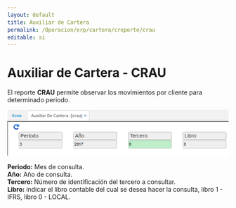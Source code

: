 ```yaml
---
layout: default
title: Auxiliar de Cartera
permalink: /Operacion/erp/cartera/creporte/crau
editable: si
---
```


# Auxiliar de Cartera - CRAU

El reporte **CRAU** permite observar los movimientos por cliente para determinado periodo.

![](CRAU.png)

**Periodo:** Mes de consulta.  
**Año:** Año de consulta.  
**Tercero:** Número de identificación del tercero a consultar.  
**Libro:** indicar el libro contable del cual se desea hacer la consulta, libro 1 -  IFRS, libro 0 - LOCAL.

